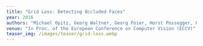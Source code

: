 ```yaml
---
title: "Grid Loss: Detecting Occluded Faces"
year: 2016
authors: "Michael Opitz, Georg Waltner, Georg Poier, Horst Possegger, Horst Bischof"
venue: "In Proc. of the European Conference on Computer Vision (ECCV)"
teaser_img: /images/teaser/grid-loss.webp
---
```

